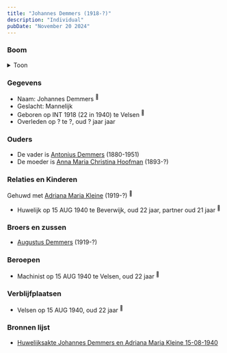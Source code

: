 ```yaml
---
title: "Johannes Demmers (1918-?)"
description: "Individual"
pubDate: "November 20 2024"
---
```


### Boom
<details><summary>Toon</summary>

![test](https://www.plantuml.com/plantuml/svg/dTFVJzim40VmT_yL9tZOze2KD6HjgWfeMRF1L8Gcs6lbn4TZrJygsn6gKF_tNTgGe0a1uiqvs-UFxgjS-C1TgBLYVYtDXZkkeU3bUkLiRSIbLTP1SDnusa8JM2K5GYbTgV2mHhq9Mz2e2tJ-KF817TgmtI1xqRLKt7juOW0miqwWkwjakJRe_MIYkJHdPv2m7MDVu7R_b6U76qTJ4woHjOSVg3KzSWJSmrKKHN46S3nFyZIVKT-d1ubAx60oBdYnNHOs18LZQXh1zFOFnACHBNHZ4ro_EEtNjL9BRiIoTDRxmXA9hWrE8P_F8CxI6FwYycW8ruaCXmLtaiDbvQGFahv_MVkWkUbr0zBbitaoJzxGPR2ODhWiWKLDmpFloyxXlATCneyeX3IhXXp3zVqDaUFlUqLEYcW8nqgkgh15fUmZINQidTt9INk2jTo-qDwa0ct5mo5xVkxQLjmGu_yiw0nqCRwVoTNDNSCSmTV10AIXzMdqxNdC7nn05uQW7BeyVYkK1dlMw2CXj9oCEF5dEQ_a4QSmlV-vxzRbaMQlvj7Chnr_ch5MtXVO1Hf1F-a_)
</details>

### Gegevens
- Naam: Johannes Demmers <sup><a href="../s00277/" style="text-decoration:none" title="Huwelijksakte Johannes Demmers en Adriana Maria Kleine 15-08-1940 ">:link:</a></sup>
- Geslacht: Mannelijk
- Geboren op INT 1918 (22 in 1940) te Velsen <sup><a href="../s00277/" style="text-decoration:none" title="Huwelijksakte Johannes Demmers en Adriana Maria Kleine 15-08-1940 ">:link:</a></sup>
- Overleden op ? te ?, oud ? jaar jaar 

### Ouders
- De vader is [Antonius Demmers](../i00019/) (1880-1951)
- De moeder is [Anna Maria Christina Hoofman](../i00012/) (1893-?)

### Relaties en Kinderen

Gehuwd met [Adriana Maria Kleine](../i00178/) (1919-?) <sup><a href="../s00277/" style="text-decoration:none" title="Huwelijksakte Johannes Demmers en Adriana Maria Kleine 15-08-1940 ">:link:</a></sup>
- Huwelijk op 15 AUG 1940 te Beverwijk, oud 22 jaar, partner oud 21 jaar <sup><a href="../s00277/" style="text-decoration:none" title="Huwelijksakte Johannes Demmers en Adriana Maria Kleine 15-08-1940 ">:link:</a></sup>

### Broers en zussen
- [Augustus Demmers](../i00175/) (1919-?)

### Beroepen
- Machinist op 15 AUG 1940 te Velsen, oud 22 jaar <sup><a href="../s00277/" style="text-decoration:none" title="Huwelijksakte Johannes Demmers en Adriana Maria Kleine 15-08-1940 ">:link:</a></sup>

### Verblijfplaatsen
- Velsen  op 15 AUG 1940, oud 22 jaar  <sup><a href="../s00277/" style="text-decoration:none" title="Huwelijksakte Johannes Demmers en Adriana Maria Kleine 15-08-1940 ">:link:</a></sup>

### Bronnen lijst
- [Huwelijksakte Johannes Demmers en Adriana Maria Kleine 15-08-1940 ](../s00277/)